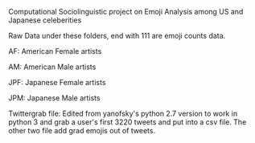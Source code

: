 Computational Sociolinguistic project on Emoji Analysis among US and Japanese celeberities

Raw Data under these folders, end with 111 are emoji counts data.

AF: American Female artists

AM: American Male artists

JPF: Japanese Female artists

JPM: Japanese Male artists

Twittergrab file: Edited from yanofsky's python 2.7 version to work in python 3 and grab a user's first 3220 tweets and put into a csv file.
The other two file add grad emojis out of tweets.
